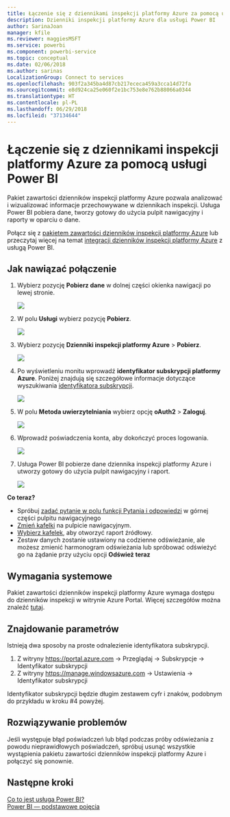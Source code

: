 ```yaml
---
title: Łączenie się z dziennikami inspekcji platformy Azure za pomocą usługi Power BI
description: Dzienniki inspekcji platformy Azure dla usługi Power BI
author: SarinaJoan
manager: kfile
ms.reviewer: maggiesMSFT
ms.service: powerbi
ms.component: powerbi-service
ms.topic: conceptual
ms.date: 02/06/2018
ms.author: sarinas
LocalizationGroup: Connect to services
ms.openlocfilehash: 903f2a345ba4d87cb217ececa459a3cca14d72fa
ms.sourcegitcommit: e8d924ca25e060f2e1bc753e8e762b88066a0344
ms.translationtype: HT
ms.contentlocale: pl-PL
ms.lasthandoff: 06/29/2018
ms.locfileid: "37134644"
---
```

# <a name="connect-to-azure-audit-logs-with-power-bi"></a>Łączenie się z dziennikami inspekcji platformy Azure za pomocą usługi Power BI
Pakiet zawartości dzienników inspekcji platformy Azure pozwala analizować i wizualizować informacje przechowywane w dziennikach inspekcji. Usługa Power BI pobiera dane, tworzy gotowy do użycia pulpit nawigacyjny i raporty w oparciu o dane.

Połącz się z [pakietem zawartości dzienników inspekcji platformy Azure](https://app.powerbi.com/getdata/services/azure-audit-logs) lub przeczytaj więcej na temat [integracji dzienników inspekcji platformy Azure](https://powerbi.microsoft.com/integrations/azure-audit-logs) z usługą Power BI.

## <a name="how-to-connect"></a>Jak nawiązać połączenie
1. Wybierz pozycję **Pobierz dane** w dolnej części okienka nawigacji po lewej stronie.  
   
    ![](media/service-connect-to-azure-audit-logs/getdata.png)
2. W polu **Usługi** wybierz pozycję **Pobierz**.  
   
    ![](media/service-connect-to-azure-audit-logs/services.png) 
3. Wybierz pozycję **Dzienniki inspekcji platformy Azure** > **Pobierz**.  
   
   ![](media/service-connect-to-azure-audit-logs/azureauditlogs.png)
4. Po wyświetleniu monitu wprowadź **identyfikator subskrypcji platformy Azure**. Poniżej znajdują się szczegółowe informacje dotyczące wyszukiwania [identyfikatora subskrypcji](#FindingParams).   
   
    ![](media/service-connect-to-azure-audit-logs/parameters.png)
5. W polu **Metoda uwierzytelniania** wybierz opcję **oAuth2** \> **Zaloguj**.
   
    ![](media/service-connect-to-azure-audit-logs/creds.png)
6. Wprowadź poświadczenia konta, aby dokończyć proces logowania.
   
    ![](media/service-connect-to-azure-audit-logs/login.png)
7. Usługa Power BI pobierze dane dziennika inspekcji platformy Azure i utworzy gotowy do użycia pulpit nawigacyjny i raport. 
   
    ![](media/service-connect-to-azure-audit-logs/dashboard.png)

**Co teraz?**

* Spróbuj [zadać pytanie w polu funkcji Pytania i odpowiedzi](power-bi-q-and-a.md) w górnej części pulpitu nawigacyjnego
* [Zmień kafelki](service-dashboard-edit-tile.md) na pulpicie nawigacyjnym.
* [Wybierz kafelek](service-dashboard-tiles.md), aby otworzyć raport źródłowy.
* Zestaw danych zostanie ustawiony na codzienne odświeżanie, ale możesz zmienić harmonogram odświeżania lub spróbować odświeżyć go na żądanie przy użyciu opcji **Odśwież teraz**

## <a name="system-requirements"></a>Wymagania systemowe
Pakiet zawartości dzienników inspekcji platformy Azure wymaga dostępu do dzienników inspekcji w witrynie Azure Portal. Więcej szczegółów można znaleźć [tutaj](https://azure.microsoft.com/documentation/articles/insights-debugging-with-events/).

<a name="FindingParams"></a>

## <a name="finding-parameters"></a>Znajdowanie parametrów
Istnieją dwa sposoby na proste odnalezienie identyfikatora subskrypcji.

1. Z witryny https://portal.azure.com -&gt; Przeglądaj -&gt; Subskrypcje -&gt; Identyfikator subskrypcji
2. Z witryny https://manage.windowsazure.com -&gt; Ustawienia -&gt; Identyfikator subskrypcji

Identyfikator subskrypcji będzie długim zestawem cyfr i znaków, podobnym do przykładu w kroku \#4 powyżej. 

## <a name="troubleshooting"></a>Rozwiązywanie problemów
Jeśli występuje błąd poświadczeń lub błąd podczas próby odświeżania z powodu nieprawidłowych poświadczeń, spróbuj usunąć wszystkie wystąpienia pakietu zawartości dzienników inspekcji platformy Azure i połączyć się ponownie.

## <a name="next-steps"></a>Następne kroki
[Co to jest usługa Power BI?](power-bi-overview.md)  
[Power BI — podstawowe pojęcia](service-basic-concepts.md)  

